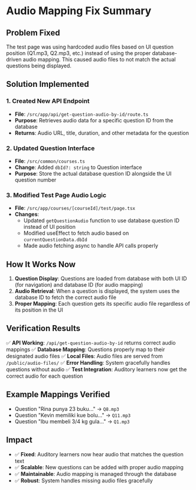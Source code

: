 # Audio Mapping Fix Summary

## Problem Fixed
The test page was using hardcoded audio files based on UI question position (Q1.mp3, Q2.mp3, etc.) instead of using the proper database-driven audio mapping. This caused audio files to not match the actual questions being displayed.

## Solution Implemented

### 1. Created New API Endpoint
- **File**: `/src/app/api/get-question-audio-by-id/route.ts`
- **Purpose**: Retrieves audio data for a specific question ID from the database
- **Returns**: Audio URL, title, duration, and other metadata for the question

### 2. Updated Question Interface
- **File**: `/src/common/courses.ts`
- **Change**: Added `dbId?: string` to Question interface
- **Purpose**: Store the actual database question ID alongside the UI question number

### 3. Modified Test Page Audio Logic
- **File**: `/src/app/courses/[courseId]/test/page.tsx`
- **Changes**:
  - Updated `getQuestionAudio` function to use database question ID instead of UI position
  - Modified useEffect to fetch audio based on `currentQuestionData.dbId`
  - Made audio fetching async to handle API calls properly

## How It Works Now

1. **Question Display**: Questions are loaded from database with both UI ID (for navigation) and database ID (for audio mapping)
2. **Audio Retrieval**: When a question is displayed, the system uses the database ID to fetch the correct audio file
3. **Proper Mapping**: Each question gets its specific audio file regardless of its position in the UI

## Verification Results

✅ **API Working**: `/api/get-question-audio-by-id` returns correct audio mappings
✅ **Database Mapping**: Questions properly map to their designated audio files
✅ **Local Files**: Audio files are served from `/public/audio-files/`
✅ **Error Handling**: System gracefully handles questions without audio
✅ **Test Integration**: Auditory learners now get the correct audio for each question

## Example Mappings Verified

- Question "Rina punya 23 buku..." → `Q8.mp3`
- Question "Kevin memiliki kue bolu..." → `Q11.mp3`  
- Question "Ibu membeli 3/4 kg gula..." → `Q1.mp3`

## Impact

- ✅ **Fixed**: Auditory learners now hear audio that matches the question text
- ✅ **Scalable**: New questions can be added with proper audio mapping
- ✅ **Maintainable**: Audio mapping is managed through the database
- ✅ **Robust**: System handles missing audio files gracefully
